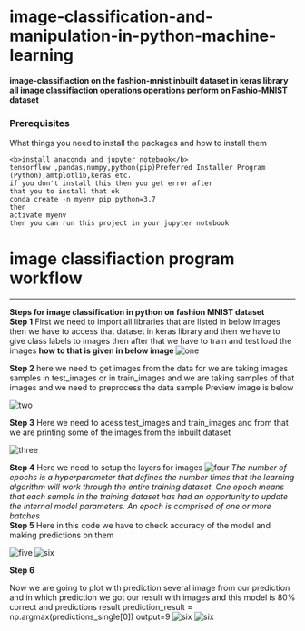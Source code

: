 # image-classification-and-manipulation-in-python-machine-learning

<b>image-classifiaction on the fashion-mnist inbuilt dataset in keras library all image classifiaction operations operations perform on Fashio-MNIST dataset  </b>
### Prerequisites

What things you need to install the packages and how to install them

```
<b>install anaconda and jupyter notebook</b>
tensorflow ,pandas,numpy,python(pip)Preferred Installer Program (Python),amtplotlib,keras etc.
if you don't install this then you get error after
that you to install that ok
conda create -n myenv pip python=3.7
then 
activate myenv 
then you can run this project in your jupyter notebook
```

# image classifiaction program workflow
<hr>
<b>Steps for image classification in python on fashion MNIST dataset</b>
<br>
<b> Step 1</b>
 First we need to import all libraries that are listed in below images then we have to access that dataset in keras library
and then we have to give class labels to images then after that we have to train and test load the images 
     <b> how to that is given in below image </b>
<img src="https://github.com/krishnakakade1999/image-classification-and-manipulation-in-python-machine-learning/blob/master/documentation-images/Annotation%202019-09-12%20190847.png" alt="one">

<b> Step 2</b>
here we need to get images from the data for we are taking images samples in test_images or in train_images and we are taking samples of that images and we need to preprocess the data
sample Preview image is below

<img src="https://github.com/krishnakakade1999/image-classification-and-manipulation-in-python-machine-learning/blob/master/documentation-images/Annotation%202019-09-12%20190955.png" alt="two">

<b>Step 3</b>
Here we need to acess test_images and train_images and from that we are printing some of the images from the inbuilt dataset 

<img src="https://github.com/krishnakakade1999/image-classification-and-manipulation-in-python-machine-learning/blob/master/documentation-images/Annotation%202019-09-12%20191022.png" alt="three">

<b>Step 4</b>
Here we need to setup the layers for images 
<img src="https://github.com/krishnakakade1999/image-classification-and-manipulation-in-python-machine-learning/blob/master/documentation-images/Annotation%202019-09-12%20191149.png" alt="four">
*The number of epochs is a hyperparameter that defines the number times that the learning algorithm will work through the entire training dataset. One epoch means that each sample in the training dataset has had an opportunity to update the internal model parameters. An epoch is comprised of one or more batches*
<br>
<b>Step 5</b>
Here in this code we have to check accuracy of the model and making predictions on them 

<img src="https://github.com/krishnakakade1999/image-classification-and-manipulation-in-python-machine-learning/blob/master/documentation-images/Annotation%202019-09-12%20191230.png" alt="five">
<img src="https://github.com/krishnakakade1999/image-classification-and-manipulation-in-python-machine-learning/blob/master/documentation-images/Annotation%202019-09-12%20191315.png" alt="six">


<b> Step 6</b>

Now we are going to plot with prediction several image from our prediction and in which prediction we got our result with images and this model is 80% correct and predictions result prediction_result = np.argmax(predictions_single[0]) output=9
<img src="https://github.com/krishnakakade1999/image-classification-and-manipulation-in-python-machine-learning/blob/master/documentation-images/Annotation%202019-09-12%20191357.png" alt="six">
<img src="https://github.com/krishnakakade1999/image-classification-and-manipulation-in-python-machine-learning/blob/master/documentation-images/Annotation%202019-09-12%20191451.png" alt="six">

